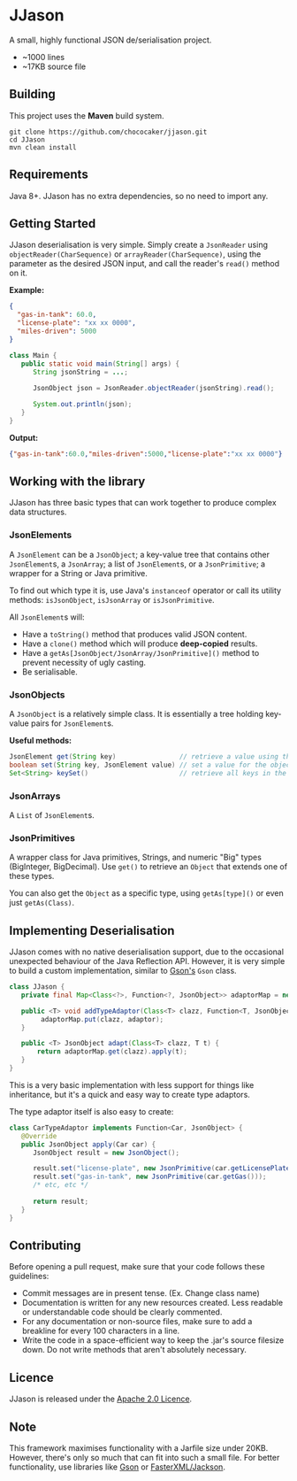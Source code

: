 # JJason

[license]: https://github.com/chococaker/jjason/blob/master/LICENSE

A small, highly functional JSON de/serialisation project.
 * ~1000 lines
 * ~17KB source file

## Building
This project uses the **Maven** build system.
```shell
git clone https://github.com/chococaker/jjason.git
cd JJason
mvn clean install
```

## Requirements
Java 8+. JJason has no extra dependencies, so no need to import any.

## Getting Started

JJason deserialisation is very simple. Simply create a `JsonReader` using
`objectReader(CharSequence)` or `arrayReader(CharSequence)`, using the parameter as the desired
JSON input, and call the reader's `read()` method on it.

**Example:**
```json
{
  "gas-in-tank": 60.0,
  "license-plate": "xx xx 0000",
  "miles-driven": 5000
}
```

```java
class Main {
   public static void main(String[] args) {
      String jsonString = ...;
      
      JsonObject json = JsonReader.objectReader(jsonString).read();

      System.out.println(json);
   }
}
```

**Output:**
```json
{"gas-in-tank":60.0,"miles-driven":5000,"license-plate":"xx xx 0000"}
```

## Working with the library
JJason has three basic types that can work together to produce complex data structures.

### JsonElements
A `JsonElement` can be a `JsonObject`; a key-value tree that contains other `JsonElement`s, a
`JsonArray`; a list of `JsonElement`s, or a `JsonPrimitive`; a wrapper for a String or Java
primitive.

To find out which type it is, use Java's `instanceof` operator or call its utility
methods: `isJsonObject`, `isJsonArray` or `isJsonPrimitive`.

All `JsonElement`s will:
 * Have a `toString()` method that produces valid JSON content.
 * Have a `clone()` method which will produce **deep-copied** results.
 * Have a `getAs[JsonObject/JsonArray/JsonPrimitive]()` method to prevent necessity of ugly casting.
 * Be serialisable.

### JsonObjects
A `JsonObject` is a relatively simple class. It is essentially a tree holding key-value pairs
for `JsonElement`s.

**Useful methods:**
```java
JsonElement get(String key)                // retrieve a value using the given key.
boolean set(String key, JsonElement value) // set a value for the object.
Set<String> keySet()                       // retrieve all keys in the JsonObject.
```

### JsonArrays
A `List` of `JsonElement`s.

### JsonPrimitives
A wrapper class for Java primitives, Strings, and numeric "Big" types (BigInteger, BigDecimal). Use
`get()` to retrieve an `Object` that extends one of these types.

You can also get the `Object` as a specific type, using `getAs[type]()` or even just
`getAs(Class)`.

## Implementing Deserialisation
JJason comes with no native deserialisation support, due to the occasional unexpected behaviour of
the Java Reflection API. However, it is very simple to build a custom implementation, similar to
[Gson's](https://github.com/google/gson) `Gson` class.

```java
class JJason {
   private final Map<Class<?>, Function<?, JsonObject>> adaptorMap = new HashMap<>();

   public <T> void addTypeAdaptor(Class<T> clazz, Function<T, JsonObject> adaptor) {
        adaptorMap.put(clazz, adaptor);
   }

   public <T> JsonObject adapt(Class<T> clazz, T t) {
       return adaptorMap.get(clazz).apply(t);
   }
}
```

This is a very basic implementation with less support for things like inheritance, but it's a quick
and easy way to create type adaptors.

The type adaptor itself is also easy to create:
```java
class CarTypeAdaptor implements Function<Car, JsonObject> {
   @Override
   public JsonObject apply(Car car) {
      JsonObject result = new JsonObject();

      result.set("license-plate", new JsonPrimitive(car.getLicensePlate()));
      result.set("gas-in-tank", new JsonPrimitive(car.getGas()));
      /* etc, etc */
      
      return result;
   }
}
```

## Contributing
Before opening a pull request, make sure that your code follows these guidelines:
 * Commit messages are in present tense. (Ex. Change class name)
 * Documentation is written for any new resources created. Less readable or understandable code
   should be clearly commented.
 * For any documentation or non-source files, make sure to add a breakline for every 100 characters
   in a line.
 * Write the code in a space-efficient way to keep the .jar's source filesize down. Do not write
   methods that aren't absolutely necessary.

## Licence
JJason is released under the [Apache 2.0 Licence](https://www.apache.org/licenses/LICENSE-2.0).

## Note
This framework maximises functionality with a Jarfile size under 20KB. However, there's only so
much that can fit into such a small file. For better functionality, use libraries like
[Gson](https://github.com/google/gson) or
[FasterXML/Jackson](https://github.com/FasterXML/jackson).
